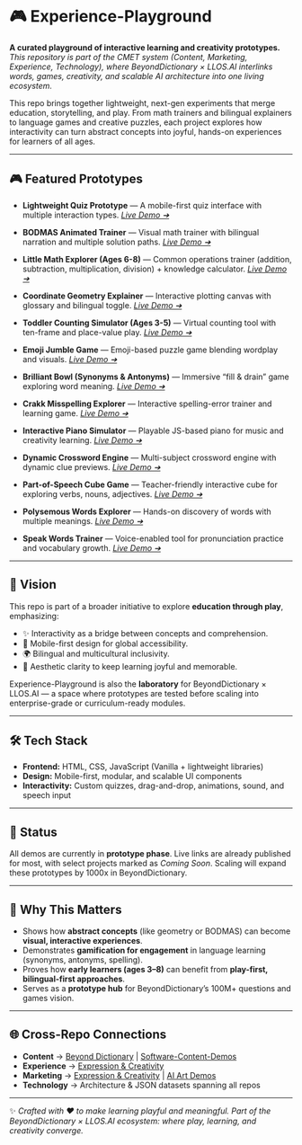 # 🎮 Experience-Playground

**A curated playground of interactive learning and creativity prototypes.**
*This repository is part of the CMET system (Content, Marketing, Experience, Technology), where BeyondDictionary × LLOS.AI interlinks words, games, creativity, and scalable AI architecture into one living ecosystem.*

This repo brings together lightweight, next-gen experiments that merge education, storytelling, and play. From math trainers and bilingual explainers to language games and creative puzzles, each project explores how interactivity can turn abstract concepts into joyful, hands-on experiences for learners of all ages.

---

## 🎮 Featured Prototypes

* **Lightweight Quiz Prototype** — A mobile-first quiz interface with multiple interaction types.
  [*Live Demo ➔*](https://pawan-nayar.github.io/experience-playground/light_quiz_medium.html)

* **BODMAS Animated Trainer** — Visual math trainer with bilingual narration and multiple solution paths.
  [*Live Demo ➔*](https://pawan-nayar.github.io/experience-playground/bodmas_trainer.html)

* **Little Math Explorer (Ages 6-8)** — Common operations trainer (addition, subtraction, multiplication, division) + knowledge calculator.
  [*Live Demo ➔*](https://pawan-nayar.github.io/experience-playground/common_math_operations_for_6_to_8_year_old_addition_subtraction_division_multiplication_and_knowledge_calculator.html)

* **Coordinate Geometry Explainer** — Interactive plotting canvas with glossary and bilingual toggle.
  [*Live Demo ➔*](https://pawan-nayar.github.io/experience-playground/math_concept_article_coordinate_geometry.html)

* **Toddler Counting Simulator (Ages 3-5)** — Virtual counting tool with ten-frame and place-value play.
  [*Live Demo ➔*](https://pawan-nayar.github.io/experience-playground/counting_more_less_basic_math_for_age_3_to_5.html)

* **Emoji Jumble Game** — Emoji-based puzzle game blending wordplay and visuals.
  [*Live Demo ➔*](https://pawan-nayar.github.io/experience-playground/emoji_jumble_game.html)

* **Brilliant Bowl (Synonyms & Antonyms)** — Immersive “fill & drain” game exploring word meaning.
  [*Live Demo ➔*](https://pawan-nayar.github.io/experience-playground/bowl_fill_synonymn_antonymn.html)

* **Crakk Misspelling Explorer** — Interactive spelling-error trainer and learning game.
  [*Live Demo ➔*](https://pawan-nayar.github.io/experience-playground/crakk_misspelling.html)

* **Interactive Piano Simulator** — Playable JS-based piano for music and creativity learning.
  [*Live Demo ➔*](https://pawan-nayar.github.io/experience-playground/piano_simulator.html)

* **Dynamic Crossword Engine** — Multi-subject crossword engine with dynamic clue previews.
  [*Live Demo ➔*](https://pawan-nayar.github.io/experience-playground/beyond_dictionary_crossword.html)

* **Part-of-Speech Cube Game** — Teacher-friendly interactive cube for exploring verbs, nouns, adjectives.
  [*Live Demo ➔*](https://pawan-nayar.github.io/experience-playground/part_of_speech_cube_game_interactive_teacher.html)

* **Polysemous Words Explorer** — Hands-on discovery of words with multiple meanings.
  [*Live Demo ➔*](https://pawan-nayar.github.io/experience-playground/polysemous_words.html)

* **Speak Words Trainer** — Voice-enabled tool for pronunciation practice and vocabulary growth.
  [*Live Demo ➔*](https://pawan-nayar.github.io/experience-playground/speak_words.html)

---

## 🚀 Vision

This repo is part of a broader initiative to explore **education through play**, emphasizing:

* ✨ Interactivity as a bridge between concepts and comprehension.
* 📱 Mobile-first design for global accessibility.
* 🌍 Bilingual and multicultural inclusivity.
* 🎨 Aesthetic clarity to keep learning joyful and memorable.

Experience-Playground is also the **laboratory** for BeyondDictionary × LLOS.AI — a space where prototypes are tested before scaling into enterprise-grade or curriculum-ready modules.

---

## 🛠️ Tech Stack

* **Frontend:** HTML, CSS, JavaScript (Vanilla + lightweight libraries)
* **Design:** Mobile-first, modular, and scalable UI components
* **Interactivity:** Custom quizzes, drag-and-drop, animations, sound, and speech input

---

## 📌 Status

All demos are currently in **prototype phase**. Live links are already published for most, with select projects marked as *Coming Soon*. Scaling will expand these prototypes by 1000x in BeyondDictionary.

---

## 🔎 Why This Matters

* Shows how **abstract concepts** (like geometry or BODMAS) can become **visual, interactive experiences**.
* Demonstrates **gamification for engagement** in language learning (synonyms, antonyms, spelling).
* Proves how **early learners (ages 3–8)** can benefit from **play-first, bilingual-first approaches**.
* Serves as a **prototype hub** for BeyondDictionary’s 100M+ questions and games vision.

---

## 🌐 Cross-Repo Connections

* **Content** → [Beyond Dictionary](https://pawan-nayar.github.io/beyonddictionary/) | [Software-Content-Demos](https://pawan-nayar.github.io/software-content-demos/)
* **Experience** → [Expression & Creativity](https://pawan-nayar.github.io/expression-and-creativity/)
* **Marketing** → [Expression & Creativity](https://pawan-nayar.github.io/expression-and-creativity/) | [AI Art Demos](https://pawan-nayar.github.io/software-content-demos/)
* **Technology** → Architecture & JSON datasets spanning all repos

---

✨ *Crafted with ❤️ to make learning playful and meaningful. Part of the BeyondDictionary × LLOS.AI ecosystem: where play, learning, and creativity converge.*
